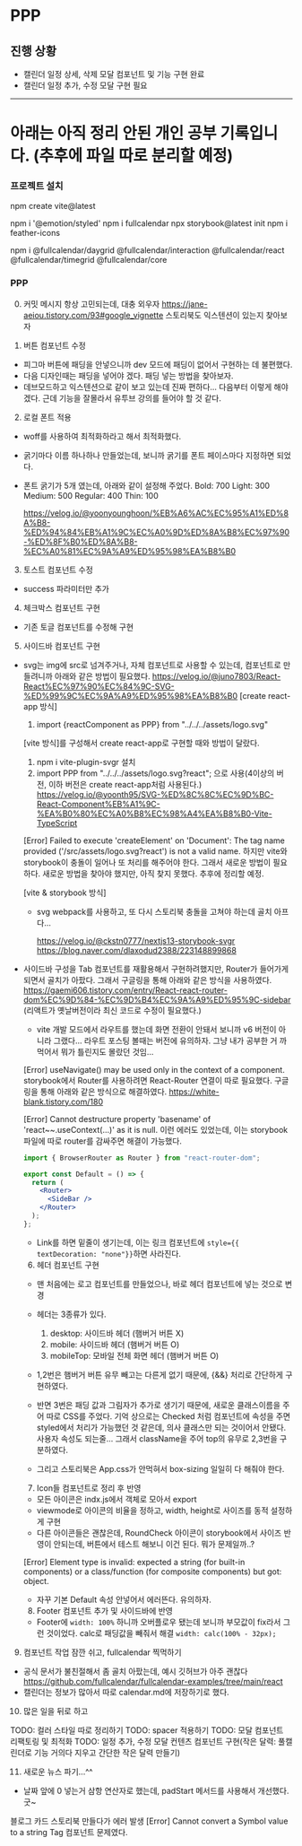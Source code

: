 # PPP

## 진행 상황

- 캘린더 일정 상세, 삭제 모달 컴포넌트 및 기능 구현 완료
- 캘린더 일정 추가, 수정 모달 구현 필요

---

# 아래는 아직 정리 안된 개인 공부 기록입니다. (추후에 파일 따로 분리할 예정)

### 프로젝트 설치

npm create vite@latest

npm i '@emotion/styled'
npm i fullcalendar
npx storybook@latest init
npm i feather-icons

npm i @fullcalendar/daygrid @fullcalendar/interaction @fullcalendar/react @fullcalendar/timegrid @fullcalendar/core

### PPP

0. 커밋 메시지 항상 고민되는데, 대충 외우자
   https://jane-aeiou.tistory.com/93#google_vignette
   스토리북도 익스텐션이 있는지 찾아보자

1. 버튼 컴포넌트 수정

- 피그마 버튼에 패딩을 안넣으니까 dev 모드에 패딩이 없어서 구현하는 데 불편했다.
- 다음 디자인때는 패딩을 넣어야 겠다. 패딩 넣는 방법을 찾아보자.
- 데브모드하고 익스텐션으로 같이 보고 있는데 진짜 편하다... 다음부터 이렇게 해야겠다. 근데 기능을 잘몰라서 유투브 강의를 들어야 할 것 같다.

2. 로컬 폰트 적용

- woff를 사용하여 최적화하라고 해서 최적화했다.
- 굵기마다 이름 하나하나 만들었는데, 보니까 굵기를 폰트 페이스마다 지정하면 되었다.
- 폰트 굵기가 5개 였는데, 아래와 같이 설정해 주었다.
  Bold: 700
  Light: 300
  Medium: 500
  Regular: 400
  Thin: 100

  https://velog.io/@yoonyounghoon/%EB%A6%AC%EC%95%A1%ED%8A%B8-%ED%94%84%EB%A1%9C%EC%A0%9D%ED%8A%B8%EC%97%90-%ED%8F%B0%ED%8A%B8-%EC%A0%81%EC%9A%A9%ED%95%98%EA%B8%B0

3. 토스트 컴포넌트 수정

- success 파라미터만 추가

4. 체크박스 컴포넌트 구현

- 기존 토글 컴포넌트를 수정해 구현

5. 사이드바 컴포넌트 구현

- svg는 img에 src로 넘겨주거나, 자체 컴포넌트로 사용할 수 있는데,
  컴포넌트로 만들려니까 아래와 같은 방법이 필요했다.
  https://velog.io/@juno7803/React-React%EC%97%90%EC%84%9C-SVG-%ED%99%9C%EC%9A%A9%ED%95%98%EA%B8%B0
  [create react-app 방식]

  1. import {reactComponent as PPP} from "../../../assets/logo.svg"

  [vite 방식]를 구성해서 create react-app로 구현할 때와 방법이 달랐다.

  1.  npm i vite-plugin-svgr 설치
  2.  import PPP from "../../../assets/logo.svg?react"; 으로 사용(4이상의 버전, 이하 버전은 create react-app처럼 사용된다.)
      https://velog.io/@yoonth95/SVG-%ED%8C%8C%EC%9D%BC-React-Component%EB%A1%9C-%EA%B0%80%EC%A0%B8%EC%98%A4%EA%B8%B0-Vite-TypeScript

  [Error] Failed to execute 'createElement' on 'Document': The tag name provided ('/src/assets/logo.svg?react') is not a valid name.
  하지만 vite와 storybook이 충돌이 일어나 또 처리를 해주어야 한다. 그래서 새로운 방법이 필요하다.
  새로운 방법을 찾아야 했지만, 아직 찾지 못했다. 추후에 정리할 예정.

  [vite & storybook 방식]

  - svg webpack를 사용하고, 또 다시 스토리북 충돌을 고쳐야 하는데 골치 아프다...

    https://velog.io/@ckstn0777/nextjs13-storybook-svgr
    https://blog.naver.com/dlaxodud2388/223148899868

- 사이드바 구성을 Tab 컴포넌트를 재활용해서 구현하려했지만, Router가 들어가게 되면서 골치가 아팠다.
  그래서 구글링을 통해 아래와 같은 방식을 사용하였다.
  https://gaemi606.tistory.com/entry/React-react-router-dom%EC%9D%84-%EC%9D%B4%EC%9A%A9%ED%95%9C-sidebar (리액트가 옛날버전이라 최신 코드로 수정이 필요했다.)

  - vite 개발 모드에서 라우트를 했는데 화면 전환이 안돼서 보니까 v6 버전이 아니라 그랬다... 라우트 포스팅 볼때는 버전에 유의하자. 그냥 내가 공부한 거 까먹어서 뭐가 틀린지도 몰랐던 것임...

  [Error] useNavigate() may be used only in the context of a <Router> component.
  storybook에서 Router를 사용하려면 React-Router 연결이 따로 필요했다.
  구글링을 통해 아래와 같은 방식으로 해결하였다.
  https://white-blank.tistory.com/180

  [Error] Cannot destructure property 'basename' of 'react~~.useContext(...)' as it is null.
  이런 에러도 있었는데, 이는 storybook 파일에 따로 router를 감싸주면 해결이 가능했다.

  ```jsx
  import { BrowserRouter as Router } from "react-router-dom";

  export const Default = () => {
    return (
      <Router>
        <SideBar />
      </Router>
    );
  };
  ```

  - Link를 하면 밑줄이 생기는데, 이는 링크 컴포넌트에 `style={{ textDecoration: "none"}}`하면 사라진다.

  6. 헤더 컴포넌트 구현

  - 맨 처음에는 로고 컴포넌트를 만들었으나, 바로 헤더 컴포넌트에 넣는 것으로 변경

  - 헤더는 3종류가 있다.

    1. desktop: 사이드바 헤더 (햄버거 버튼 X)
    2. mobile: 사이드바 헤더 (햄버거 버튼 O)
    3. mobileTop: 모바일 전체 화면 헤더 (햄버거 버튼 O)

  - 1,2번은 햄버거 버튼 유무 빼고는 다른게 없기 때문에, {&&} 처리로 간단하게 구현하였다.

  - 반면 3번은 패딩 값과 그림자가 추가로 생기기 때문에, 새로운 클래스이름을 주어 따로 CSS를 주었다.
    기억 상으로는 Checked 처럼 컴포넌트에 속성을 주면 styled에서 처리가 가능했던 것 같은데, 의사 클래스만 되는 것이어서 안됐다. 사용자 속성도 되는줄...
    그래서 className을 주어 top의 유무로 2,3번을 구분하였다.
  - 그리고 스토리북은 App.css가 안먹혀서 box-sizing 일일히 다 해줘야 한다.

  7. Icon들 컴포넌트로 정리 후 반영

  - 모든 아이콘은 indx.js에서 객체로 모아서 export
  - viewmode로 아이콘의 비율을 정하고, width, height로 사이즈를 동적 설정하게 구현
  - 다른 아이콘들은 괜찮은데, RoundCheck 아이콘이 storybook에서 사이즈 반영이 안되는데, 버튼에서 테스트 해보니 이건 된다. 뭐가 문제일까..?

  [Error] Element type is invalid: expected a string (for built-in components) or a class/function (for composite components) but got: object.

  - 자꾸 기본 Default 속성 안넣어서 에러뜬다. 유의하자.

  8. Footer 컴포넌트 추가 및 사이드바에 반영

  - Footer에 `width: 100%` 하니까 오버플로우 됐는데 보니까 부모값이 fix라서 그런 것이었다.
    calc로 패딩값을 빼줘서 해결
    `width: calc(100% - 32px);`

9. 컴포넌트 작업 잠깐 쉬고, fullcalendar 찍먹하기

- 공식 문서가 불친절해서 좀 골치 아팠는데, 예시 깃허브가 아주 괜찮다
  https://github.com/fullcalendar/fullcalendar-examples/tree/main/react
- 캘린더는 정보가 많아서 따로 calendar.md에 저장하기로 했다.

10. 많은 일을 뒤로 하고

TODO: 컬러 스타일 따로 정리하기
TODO: spacer 적용하기
TODO: 모달 컴포넌트 리팩토링 및 최적화
TODO: 일정 추가, 수정 모달 컨텐츠 컴포넌트 구현(작은 달력: 풀캘린더로 기능 거의다 지우고 간단한 작은 달력 만들기)

11. 새로운 뉴스 파기...^^

- 날짜 앞에 0 넣는거 삼항 연산자로 했는데, padStart 메서드를 사용해서 개선했다. 굿~

블로그 카드 스토리북 만들다가 에러 발생
[Error] Cannot convert a Symbol value to a string
Tag 컴포넌트 문제였다.

